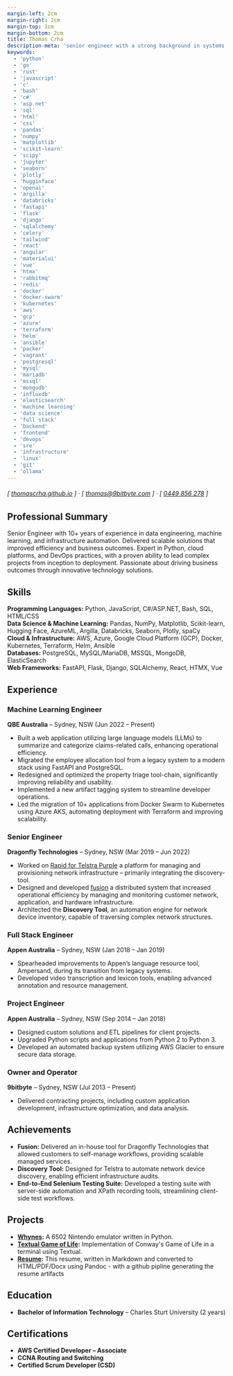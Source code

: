 ```yaml
---
margin-left: 2cm
margin-right: 2cm
margin-top: 1cm
margin-bottom: 2cm
title: Thomas Crha
description-meta: 'senior engineer with a strong background in systems, operations and software.'
keywords:
  - 'python'
  - 'go'
  - 'rust'
  - 'javascript'
  - 'c'
  - 'bash'
  - 'c#'
  - 'asp.net'
  - 'sql'
  - 'html'
  - 'css'
  - 'pandas'
  - 'numpy'
  - 'matplotlib'
  - 'scikit-learn'
  - 'scipy'
  - 'jupyter'
  - 'seaborn'
  - 'plotly'
  - 'hugginface'
  - 'openai'
  - 'argilla'
  - 'databricks'
  - 'fastapi'
  - 'flask'
  - 'django'
  - 'sqlalchemy'
  - 'celery'
  - 'tailwind'
  - 'react'
  - 'angular'
  - 'materialui'
  - 'vue'
  - 'htmx'
  - 'rabbitmq'
  - 'redis'
  - 'docker'
  - 'docker-swarm'
  - 'kubernetes'
  - 'aws'
  - 'gcp'
  - 'azure'
  - 'terraform'
  - 'helm'
  - 'ansible'
  - 'packer'
  - 'vagrant'
  - 'postgresql'
  - 'mysql'
  - 'mariadb'
  - 'mssql'
  - 'mongodb'
  - 'influxdb'
  - 'elasticsearch'
  - 'machine learning'
  - 'data science'
  - 'full stack'
  - 'backend'
  - 'frontend'
  - 'devops'
  - 'sre'
  - 'infrastructure'
  - 'linux'
  - 'git'
  - 'ollama'
---
```

###### [ [thomascrha.github.io](https://github.com/thomascrha) ] · [ [thomas@9bitbyte.com](mailto:thomas@9bitbyte.com) ] · [ [0449 856 278](tel:0449856278) ]


## Professional Summary  

Senior Engineer with 10+ years of experience in data engineering, machine learning, and infrastructure automation. Delivered scalable solutions that improved efficiency and business outcomes. Expert in Python, cloud platforms, and DevOps practices, with a proven ability to lead complex projects from inception to deployment. Passionate about driving business outcomes through innovative technology solutions.


## Skills  

**Programming Languages:** Python, JavaScript, C#/ASP.NET, Bash, SQL, HTML/CSS  
**Data Science & Machine Learning:** Pandas, NumPy, Matplotlib, Scikit-learn, Hugging Face, AzureML, Argilla, Databricks, Seaborn, Plotly, spaCy  
**Cloud & Infrastructure:** AWS, Azure, Google Cloud Platform (GCP), Docker, Kubernetes, Terraform, Helm, Ansible  
**Databases:** PostgreSQL, MySQL/MariaDB, MSSQL, MongoDB, ElasticSearch  
**Web Frameworks:** FastAPI, Flask, Django, SQLAlchemy, React, HTMX, Vue  


## Experience

### Machine Learning Engineer  
**QBE Australia** – Sydney, NSW (Jun 2022 – Present)  
- Built a web application utilizing large language models (LLMs) to summarize and categorize claims-related calls, enhancing operational efficiency.  
- Migrated the employee allocation tool from a legacy system to a modern stack using FastAPI and PostgreSQL.  
- Redesigned and optimized the property triage tool-chain, significantly improving reliability and usability.  
- Implemented a new artifact tagging system to streamline developer operations.  
- Led the migration of 10+ applications from Docker Swarm to Kubernetes using Azure AKS, automating deployment with Terraform and improving scalability.  


### Senior Engineer  
**Dragonfly Technologies** – Sydney, NSW (Mar 2019 – Jun 2022)  
- Worked on [Rapid for Telstra Purple](https://www.dragonflytechnologies.com/case-studies/telstra-rapid#) a platform for managing and provisioning network infrastructure – primarily integrating the discovery-tool.
- Designed and developed [fusion](https://www.dragonflytechnologies.com/services/automated-managed-services) a distributed system that increased operational efficiency by managing and monitoring customer network, application, and hardware infrastructure.  
- Architected the **Discovery Tool**, an automation engine for network device inventory, capable of traversing complex network structures.  

### Full Stack Engineer  
**Appen Australia** – Sydney, NSW (Jan 2018 – Jan 2019)  
- Spearheaded improvements to Appen’s language resource tool, Ampersand, during its transition from legacy systems.  
- Developed video transcription and lexicon tools, enabling advanced annotation and resource management.  

### Project Engineer  
**Appen Australia** – Sydney, NSW (Sep 2014 – Jan 2018)  
- Designed custom solutions and ETL pipelines for client projects.  
- Upgraded Python scripts and applications from Python 2 to Python 3.  
- Developed an automated backup system utilizing AWS Glacier to ensure secure data storage.  

### Owner and Operator  
**9bitbyte** – Sydney, NSW (Jul 2013 – Present)  
- Delivered contracting projects, including custom application development, infrastructure optimization, and data analysis.  


## Achievements  

- **Fusion:** Delivered an in-house tool for Dragonfly Technologies that allowed customers to self-manage workflows, providing scalable managed services.  
- **Discovery Tool:** Designed for Telstra to automate network device discovery, enabling efficient infrastructure audits.  
- **End-to-End Selenium Testing Suite:** Developed a testing suite with server-side automation and XPath recording tools, streamlining client-side test workflows.  


## Projects  

- **[Whynes](https://github.com/thomascrha/whynes):** A 6502 Nintendo emulator written in Python.  
- **[Textual Game of Life](https://github.com/thomascrha/textual-game-of-life):** Implementation of Conway's Game of Life in a terminal using Textual.  
- **[Resume](https://github.com/thomascrha/resume):** This resume, written in Markdown and converted to HTML/PDF/Docx using Pandoc - with a github pipline generating the resume artifacts


## Education  

- **Bachelor of Information Technology** – Charles Sturt University (2 years) 


## Certifications  

- **AWS Certified Developer – Associate**  
- **CCNA Routing and Switching**  
- **Certified Scrum Developer (CSD)**  
